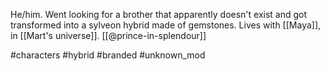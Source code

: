 He/him. Went looking for a brother that apparently doesn't exist and got transformed into a sylveon hybrid made of gemstones. Lives with [[Maya]], in [[Mart's universe]]. [[@prince-in-splendour]]

#characters #hybrid #branded #unknown_mod 